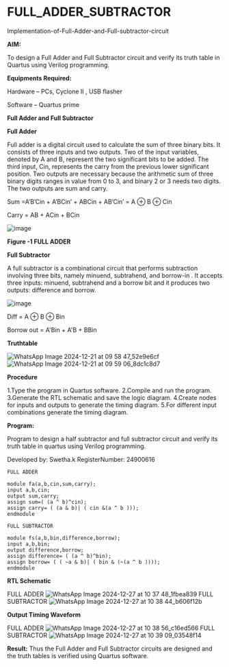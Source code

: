 # FULL_ADDER_SUBTRACTOR

Implementation-of-Full-Adder-and-Full-subtractor-circuit

**AIM:**

To design a Full Adder and Full Subtractor circuit and verify its truth table in Quartus using Verilog programming.

**Equipments Required:**

Hardware – PCs, Cyclone II , USB flasher

Software – Quartus prime

**Full Adder and Full Subtractor**

**Full Adder**

Full adder is a digital circuit used to calculate the sum of three binary bits. It consists of three inputs and two outputs. Two of the input variables, denoted by A and B, represent the two significant bits to be added. The third input, Cin, represents the carry from the previous lower significant position. Two outputs are necessary because the arithmetic sum of three binary digits ranges in value from 0 to 3, and binary 2 or 3 needs two digits. The two outputs are sum and carry.

Sum =A’B’Cin + A’BCin’ + ABCin + AB’Cin’ = A ⊕ B ⊕ Cin 

Carry = AB + ACin + BCin

![image](https://github.com/naavaneetha/FULL_ADDER_SUBTRACTOR/assets/154305477/0f30ba51-5ffb-4198-845f-18e054f675e7)

**Figure -1 FULL ADDER**

**Full Subtractor**

A full subtractor is a combinational circuit that performs subtraction involving three bits, namely minuend, subtrahend, and borrow-in . It accepts three inputs: minuend, subtrahend and a borrow bit and it produces two outputs: difference and borrow.

![image](https://github.com/naavaneetha/FULL_ADDER_SUBTRACTOR/assets/154305477/02b24f51-ab51-4304-9ad6-7b81ffc1ead5)

Diff = A ⊕ B ⊕ Bin 

Borrow out = A'Bin + A'B + BBin

**Truthtable**

![WhatsApp Image 2024-12-21 at 09 58 47_52e9e6cf](https://github.com/user-attachments/assets/3efbe0fa-d231-48d9-b455-38c87ca4b3a9)
![WhatsApp Image 2024-12-21 at 09 59 06_8dc1c8d7](https://github.com/user-attachments/assets/520081ec-95d5-4a6b-8431-f0a734b3b80d)


**Procedure**

1.Type the program in Quartus software. 2.Compile and run the program. 3.Generate the RTL schematic and save the logic diagram. 4.Create nodes for inputs and outputs to generate the timing diagram. 5.For different input combinations generate the timing diagram.

**Program:**

Program to design a half subtractor and full subtractor circuit and verify its truth table in quartus using Verilog programming.

Developed by:  Swetha.k  RegisterNumber:  24900616
```
FULL ADDER

module fa(a,b,cin,sum,carry);
input a,b,cin;
output sum,carry;
assign sum=( (a ^ b)^cin);
assign carry= ( (a & b)| ( cin &(a ^ b )));
endmodule

FULL SUBTRACTOR

module fs(a,b,bin,difference,borrow);
input a,b,bin;
output difference,borrow;
assign difference= ( (a ^ b)^bin);
assign borrow= ( ( ~a & b)| ( bin & (~(a ^ b ))));
endmodule
```


**RTL Schematic**

FULL ADDER
![WhatsApp Image 2024-12-27 at 10 37 48_1fbea839](https://github.com/user-attachments/assets/f67eb484-8a31-425a-8280-198d1c470e49)
FULL SUBTRACTOR
![WhatsApp Image 2024-12-27 at 10 38 44_b606f12b](https://github.com/user-attachments/assets/a8333b37-387e-4d41-b53d-99a08018c50a)

**Output Timing Waveform**

FULL ADDER
![WhatsApp Image 2024-12-27 at 10 38 56_c16ed566](https://github.com/user-attachments/assets/1b6e9d84-05aa-406d-a5a9-a24043c94f10)
FULL SUBTRACTOR
![WhatsApp Image 2024-12-27 at 10 39 09_03548f14](https://github.com/user-attachments/assets/76dd7c9e-369a-4a1f-8b88-021f383f8816)


**Result:**
Thus the Full Adder and Full Subtractor circuits are designed and the truth tables is verified using Quartus software.



